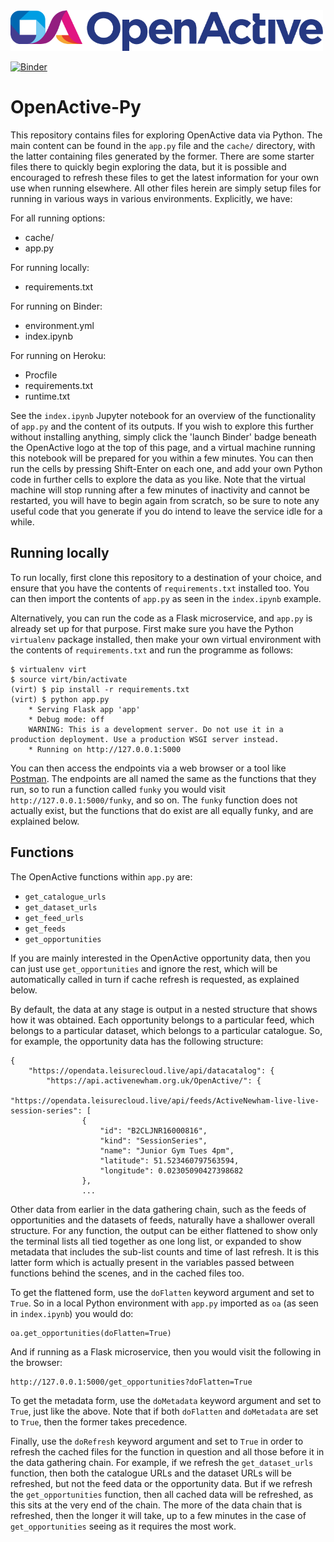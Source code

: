 <img src='images/OpenActive-Landscape-Logo-2.png' width='500'>

[![Binder](https://mybinder.org/badge_logo.svg)](https://mybinder.org/v2/gh/Reikyo/OpenActive-py/main?labpath=index.ipynb)

# OpenActive-Py
This repository contains files for exploring OpenActive data via Python. The main content can be found in the `app.py` file and the `cache/` directory, with the latter containing files generated by the former. There are some starter files there to quickly begin exploring the data, but it is possible and encouraged to refresh these files to get the latest information for your own use when running elsewhere. All other files herein are simply setup files for running in various ways in various environments. Explicitly, we have:

For all running options:
- cache/
- app.py

For running locally:
- requirements.txt

For running on Binder:
- environment.yml
- index.ipynb

For running on Heroku:
- Procfile
- requirements.txt
- runtime.txt

See the `index.ipynb` Jupyter notebook for an overview of the functionality of `app.py` and the content of its outputs. If you wish to explore this further without installing anything, simply click the 'launch Binder' badge beneath the OpenActive logo at the top of this page, and a virtual machine running this notebook will be prepared for you within a few minutes. You can then run the cells by pressing Shift-Enter on each one, and add your own Python code in further cells to explore the data as you like. Note that the virtual machine will stop running after a few minutes of inactivity and cannot be restarted, you will have to begin again from scratch, so be sure to note any useful code that you generate if you do intend to leave the service idle for a while.

## Running locally

To run locally, first clone this repository to a destination of your choice, and ensure that you have the contents of `requirements.txt` installed too. You can then import the contents of `app.py` as seen in the `index.ipynb` example.

Alternatively, you can run the code as a Flask microservice, and `app.py` is already set up for that purpose. First make sure you have the Python `virtualenv` package installed, then make your own virtual environment with the contents of `requirements.txt` and run the programme as follows:

```
$ virtualenv virt
$ source virt/bin/activate
(virt) $ pip install -r requirements.txt
(virt) $ python app.py
    * Serving Flask app 'app'
    * Debug mode: off
    WARNING: This is a development server. Do not use it in a production deployment. Use a production WSGI server instead.
    * Running on http://127.0.0.1:5000
```

You can then access the endpoints via a web browser or a tool like [Postman](https://www.postman.com/). The endpoints are all named the same as the functions that they run, so to run a function called `funky` you would visit `http://127.0.0.1:5000/funky`, and so on. The `funky` function does not actually exist, but the functions that do exist are all equally funky, and are explained below.

## Functions

The OpenActive functions within `app.py` are:

- `get_catalogue_urls`
- `get_dataset_urls`
- `get_feed_urls`
- `get_feeds`
- `get_opportunities`

If you are mainly interested in the OpenActive opportunity data, then you can just use `get_opportunities` and ignore the rest, which will be automatically called in turn if cache refresh is requested, as explained below.

By default, the data at any stage is output in a nested structure that shows how it was obtained. Each opportunity belongs to a particular feed, which belongs to a particular dataset, which belongs to a particular catalogue. So, for example, the opportunity data has the following structure:

```
{
    "https://opendata.leisurecloud.live/api/datacatalog": {
        "https://api.activenewham.org.uk/OpenActive/": {
            "https://opendata.leisurecloud.live/api/feeds/ActiveNewham-live-live-session-series": [
                {
                    "id": "B2CLJNR16000816",
                    "kind": "SessionSeries",
                    "name": "Junior Gym Tues 4pm",
                    "latitude": 51.523460797563594,
                    "longitude": 0.02305090427398682
                },
                ...
```

Other data from earlier in the data gathering chain, such as the feeds of opportunities and the datasets of feeds, naturally have a shallower overall structure. For any function, the output can be either flattened to show only the terminal lists all tied together as one long list, or expanded to show metadata that includes the sub-list counts and time of last refresh. It is this latter form which is actually present in the variables passed between functions behind the scenes, and in the cached files too.

To get the flattened form, use the `doFlatten` keyword argument and set to `True`. So in a local Python environment with `app.py` imported as `oa` (as seen in `index.ipynb`) you would do:

```
oa.get_opportunities(doFlatten=True)
```

And if running as a Flask microservice, then you would visit the following in the browser:

```
http://127.0.0.1:5000/get_opportunities?doFlatten=True
```

To get the metadata form, use the `doMetadata` keyword argument and set to `True`, just like the above. Note that if both `doFlatten` and `doMetadata` are set to `True`, then the former takes precedence.

Finally, use the `doRefresh` keyword argument and set to `True` in order to refresh the cached files for the function in question and all those before it in the data gathering chain. For example, if we refresh the `get_dataset_urls` function, then both the catalogue URLs and the dataset URLs will be refreshed, but not the feed data or the opportunity data. But if we refresh the `get_opportunities` function, then all cached data will be refreshed, as this sits at the very end of the chain. The more of the data chain that is refreshed, then the longer it will take, up to a few minutes in the case of `get_opportunities` seeing as it requires the most work.
